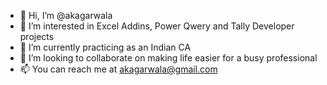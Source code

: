 - 👋 Hi, I’m @akagarwala
- 👀 I’m interested in Excel Addins, Power Qwery and Tally Developer projects
- 🌱 I’m currently practicing as an Indian CA
- 💞️ I’m looking to collaborate on making life easier for a busy professional
- 📫 You can reach me at akagarwala@gmail.com

<!---
akagarwala/akagarwala is a ✨ special ✨ repository because its `README.md` (this file) appears on your GitHub profile.
You can click the Preview link to take a look at your changes.
--->
